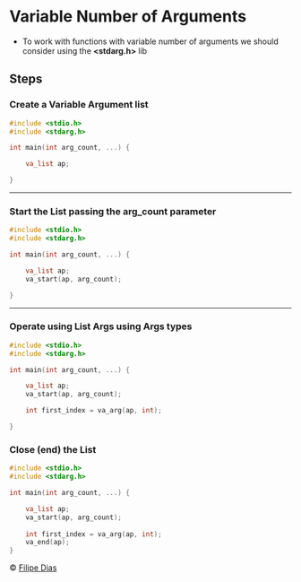 # Variable Number of Arguments

* To work with functions with variable number of arguments we should consider using the __<stdarg.h>__ lib

## Steps
### Create a Variable Argument list
```C
#include <stdio.h>
#include <stdarg.h>

int main(int arg_count, ...) {

    va_list ap;

} 
```
____

### Start the List passing the arg_count parameter
```C
#include <stdio.h>
#include <stdarg.h>

int main(int arg_count, ...) {

    va_list ap;
    va_start(ap, arg_count);

} 
```
___

### Operate using List Args using Args types
```C
#include <stdio.h>
#include <stdarg.h>

int main(int arg_count, ...) {

    va_list ap;
    va_start(ap, arg_count);

    int first_index = va_arg(ap, int);

} 
```

### Close (end) the List
```C
#include <stdio.h>
#include <stdarg.h>

int main(int arg_count, ...) {

    va_list ap;
    va_start(ap, arg_count);
   
    int first_index = va_arg(ap, int);
    va_end(ap);
} 
```

© [Filipe Dias](https://www.github.com/filypsdias)

